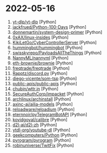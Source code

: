 # 2022-05-16

1. [yt-dlp/yt-dlp](https://github.com/yt-dlp/yt-dlp "A youtube-dl fork with additional features and fixes") [Python]
2. [jackfrued/Python-100-Days](https://github.com/jackfrued/Python-100-Days "Python - 100天从新手到大师") [Python]
3. [donnemartin/system-design-primer](https://github.com/donnemartin/system-design-primer "Learn how to design large-scale systems. Prep for the system design interview. Includes Anki flashcards.") [Python]
4. [0xAX/linux-insides](https://github.com/0xAX/linux-insides "A little bit about a linux kernel") [Python]
5. [KikiLetGo/CyberControllerServer](https://github.com/KikiLetGo/CyberControllerServer "CyberController for PC") [Python]
6. [hummingbot/hummingbot](https://github.com/hummingbot/hummingbot "Hummingbot is open source software that helps you build trading bots that run on any exchange or blockchain") [Python]
7. [swisskyrepo/PayloadsAllTheThings](https://github.com/swisskyrepo/PayloadsAllTheThings "A list of useful payloads and bypass for Web Application Security and Pentest/CTF") [Python]
8. [NannyML/nannyml](https://github.com/NannyML/nannyml "Detecting silent model failure. NannyML estimates performance with an algorithm called Confidence-based Performance estimation (CBPE), developed by core contributors. It is the only open-source algorithm capable of fully capturing the impact of data drift on performance.") [Python]
9. [eth-brownie/brownie](https://github.com/eth-brownie/brownie "A Python-based development and testing framework for smart contracts targeting the Ethereum Virtual Machine.") [Python]
10. [freqtrade/freqtrade](https://github.com/freqtrade/freqtrade "Free, open source crypto trading bot") [Python]
11. [Rapptz/discord.py](https://github.com/Rapptz/discord.py "An API wrapper for Discord written in Python.") [Python]
12. [diego-vicente/som-tsp](https://github.com/diego-vicente/som-tsp "Solving the Traveling Salesman Problem using Self-Organizing Maps") [Python]
13. [public-apis/public-apis](https://github.com/public-apis/public-apis "A collective list of free APIs") [Python]
14. [chubin/wttr.in](https://github.com/chubin/wttr.in "⛅ The right way to check the weather") [Python]
15. [SecureAuthCorp/impacket](https://github.com/SecureAuthCorp/impacket "Impacket is a collection of Python classes for working with network protocols.") [Python]
16. [archlinux/archinstall](https://github.com/archlinux/archinstall "Arch Linux installer - guided, templates etc.") [Python]
17. [axinc-ai/ailia-models](https://github.com/axinc-ai/ailia-models "The collection of pre-trained, state-of-the-art AI models for ailia SDK") [Python]
18. [reloadware/reloadium](https://github.com/reloadware/reloadium "Advanced hot reloading & profiling for Python") [Python]
19. [eternnoir/pyTelegramBotAPI](https://github.com/eternnoir/pyTelegramBotAPI "Python Telegram bot api.") [Python]
20. [kovidgoyal/calibre](https://github.com/kovidgoyal/calibre "The official source code repository for the calibre ebook manager") [Python]
21. [d2l-ai/d2l-zh](https://github.com/d2l-ai/d2l-zh "《动手学深度学习》：面向中文读者、能运行、可讨论。中英文版被55个国家的300所大学用于教学。") [Python]
22. [ytdl-org/youtube-dl](https://github.com/ytdl-org/youtube-dl "Command-line program to download videos from YouTube.com and other video sites") [Python]
23. [geekcomputers/Python](https://github.com/geekcomputers/Python "My Python Examples") [Python]
24. [pyrogram/pyrogram](https://github.com/pyrogram/pyrogram "Elegant, modern and asynchronous Telegram MTProto API framework in Python for users and bots") [Python]
25. [robinuniverse/TwitFix](https://github.com/robinuniverse/TwitFix "Fix Twitter video embeds in Discord (and Telegram!)") [Python]

